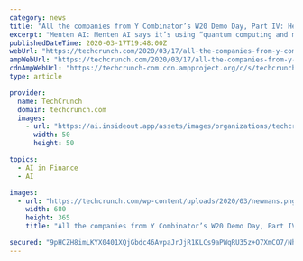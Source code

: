 ```yaml
---
category: news
title: "All the companies from Y Combinator’s W20 Demo Day, Part IV: Healthcare, Biotech, Fintech and Nonprofits"
excerpt: "Menten AI: Menten AI says it’s using “quantum computing and machine learning” combined ... Fondeadora: Fondeadora is joining Mexico’s saturated fintech scene, with its alternative neobanking debit card. The company offers a fully mobile digital savings account run within its app. Fondeadora says it has 65,000 users and $6.5 million ..."
publishedDateTime: 2020-03-17T19:48:00Z
webUrl: "https://techcrunch.com/2020/03/17/all-the-companies-from-y-combinators-w20-demo-day-part-iv-healthcare-biotech-fintech-and-nonprofits/"
ampWebUrl: "https://techcrunch.com/2020/03/17/all-the-companies-from-y-combinators-w20-demo-day-part-iv-healthcare-biotech-fintech-and-nonprofits/amp/"
cdnAmpWebUrl: "https://techcrunch-com.cdn.ampproject.org/c/s/techcrunch.com/2020/03/17/all-the-companies-from-y-combinators-w20-demo-day-part-iv-healthcare-biotech-fintech-and-nonprofits/amp/"
type: article

provider:
  name: TechCrunch
  domain: techcrunch.com
  images:
    - url: "https://ai.insideout.app/assets/images/organizations/techcrunch.com-50x50.jpg"
      width: 50
      height: 50

topics:
  - AI in Finance
  - AI

images:
  - url: "https://techcrunch.com/wp-content/uploads/2020/03/newmans.png?w=680"
    width: 680
    height: 365
    title: "All the companies from Y Combinator’s W20 Demo Day, Part IV: Healthcare, Biotech, Fintech and Nonprofits"

secured: "9pHCZH8imLKYX0401XQjGbdc46AvpaJrJjR1KLCs9aPWqRU35z+O7XmCO7/Nhqgh+OfwSg3Tm3lpoibDvEvB24kBeG9iwSkerY0liEK9bZ4kf0h8ocvnq8saW/Nc3vkLuVdm/f21euPnCbanl5DH/MRoHNuBxsKS06cSMylTOOFhpC9N3ou563WaWax/yHM8g04SjGZOHYdwauN+w9EjBiYSSByvD0Pab69ejv1KRVKo+OV0DpBe4kFL8edsdIMvo/21OSsdPwyNY8Ed9HfsahTzTHHgA8PR0XFcCJjrTcMP4zWSGAzZraE/hHTjxxpp;x9zz2cjGlPd7uSRGCzyRhw=="
---
```


